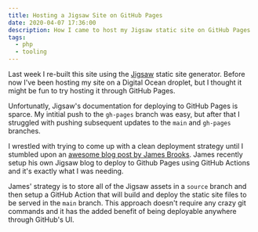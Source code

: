 ```yaml
---
title: Hosting a Jigsaw Site on GitHub Pages
date: 2020-04-07 17:36:00
description: How I came to host my Jigsaw static site on GitHub Pages
tags:
  - php
  - tooling
---
```


Last week I re-built this site using the [Jigsaw](https://jigsaw.tighten.co) static site generator. Before now I've been hosting my site on a Digital Ocean droplet, but I thought it might be fun to try hosting it through GitHub Pages.

Unfortunatly, Jigsaw's documentation for deploying to GitHub Pages is sparce. My intitial push to the `gh-pages` branch was easy, but after that I struggled with pushing subsequent updates to the `main` and `gh-pages` branches.

I wrestled with trying to come up with a clean deployment strategy until I stumbled upon an [awesome blog post by James Brooks](https://james.brooks.page/blog/jigsaw-github-actions/). James recently setup his own Jigsaw blog to deploy to Github Pages using GitHub Actions and it's exactly what I was needing.

James' strategy is to store all of the Jigsaw assets in a `source` branch and then setup a GitHub Action that will build and deploy the static site files to be served in the `main` branch. This approach doesn't require any crazy git commands and it has the added benefit of being deployable anywhere through GitHub's UI.

